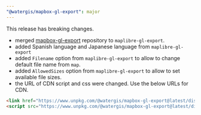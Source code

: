 ```yaml
---
"@watergis/mapbox-gl-export": major
---
```


This release has breaking changes.

- merged [mapbox-gl-export](https://github.com/watergis/mapbox-gl-export) repository to `maplibre-gl-export`.
- added Spanish language and Japanese language from `maplibre-gl-export`
- added `Filename` option from `maplibre-gl-export` to allow to change default file name from `map`.
- added `AllowedSizes` option from `maplibre-gl-export` to allow to set available file sizes.
- the URL of CDN script and css were changed. Use the below URLs for CDN.

```html
<link href="https://www.unpkg.com/@watergis/mapbox-gl-export@latest/dist/mapbox-gl-export.css" rel="stylesheet" />
<script src="https://www.unpkg.com/@watergis/mapbox-gl-export@latest/dist/maplibre-gl-export.umd.js"></script>
```